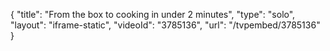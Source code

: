 {
    "title": "From the box to cooking in under 2 minutes",
    "type": "solo",
    "layout": "iframe-static",
    "videoId": "3785136",
    "url": "\/tvpembed\/3785136"
}